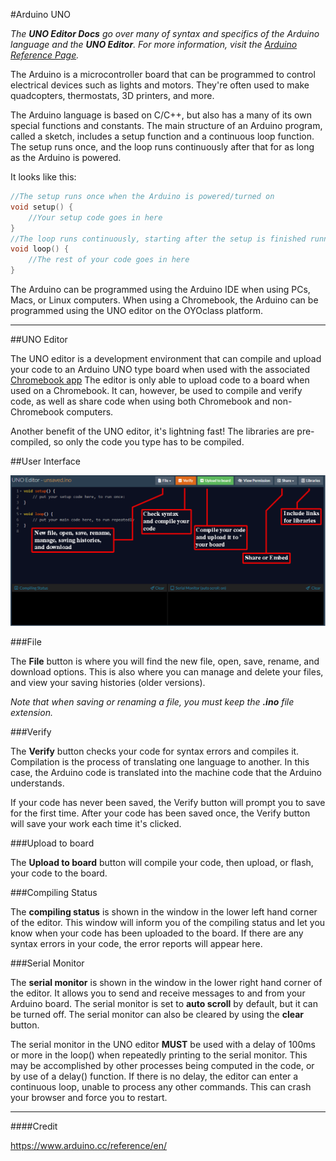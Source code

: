 <!--<div class="doc-header">Arduino UNO</div>-->

#Arduino UNO

*The **UNO Editor Docs** go over many of syntax and specifics of the Arduino language and the **UNO Editor**. For more information, visit the [Arduino Reference Page](https://www.arduino.cc/reference/en/).*

The Arduino is a microcontroller board that can be programmed to control electrical devices such as lights and motors. They're often used to make quadcopters, thermostats, 3D printers, and more.

The Arduino language is based on C/C++, but also has a many of its own special functions and constants. The main structure of an Arduino program, called a sketch, includes a setup function and a continuous loop function. The setup runs once, and the loop runs continuously after that for as long as the Arduino is powered. 

It looks like this:

```c++
//The setup runs once when the Arduino is powered/turned on
void setup() {
	//Your setup code goes in here
}
//The loop runs continuously, starting after the setup is finished running.
void loop() {
	//The rest of your code goes in here
}
```

The Arduino can be programmed using the Arduino IDE when using PCs, Macs, or Linux computers. When using a Chromebook, the Arduino can be programmed using the UNO editor on the OYOclass platform.

---

##UNO Editor
 
The UNO editor is a development environment that can compile and upload your code to an Arduino UNO type board when used with the associated [Chromebook app](https://chrome.google.com/webstore/detail/oyoclass-uno-editor-conne/flhhnjcaeefbdocmdmedihfpponhbjoi.) The editor is only able to upload code to a board when used on a Chromebook. It can, however, be used to compile and verify code, as well as share code when using both Chromebook and non-Chromebook computers.

Another benefit of the UNO editor, it's lightning fast! The libraries are pre-compiled, so only the code you type has to be compiled.

##User Interface

![UNO Editor](UNO_Editor_Labeled.png)

###File

The **File** button is where you will find the new file, open, save, rename, and download options. This is also where you can manage and delete your files, and view your saving histories (older versions).

*Note that when saving or renaming a file, you must keep the **.ino** file extension.*

###Verify

The **Verify** button checks your code for syntax errors and compiles it. Compilation is the process of translating one language to another. In this case, the Arduino code is translated into the machine code that the Arduino understands.

If your code has never been saved, the Verify button will prompt you to save for the first time. After your code has been saved once, the Verify button will save your work each time it's clicked.

###Upload to board

The **Upload to board** button will compile your code, then upload, or flash, your code to the board. 

###Compiling Status

The **compiling status** is shown in the window in the lower left hand corner of the editor. This window will inform you of the compiling status and let you know when your code has been uploaded to the board. If there are any syntax errors in your code, the error reports will appear here.

###Serial Monitor

The **serial monitor** is shown in the window in the lower right hand corner of the editor. It allows you to send and receive messages to and from your Arduino board. The serial monitor is set to **auto scroll** by default, but it can be turned off. The serial monitor can also be cleared by using the **clear** button.

The serial monitor in the UNO editor **MUST** be used with a delay of 100ms or more in the loop() when repeatedly printing to the serial monitor. This may be accomplished by other processes being computed in the code, or by use of a delay() function. If there is no delay, the editor can enter a continuous loop, unable to process any other commands. This can crash your browser and force you to restart.

---

####Credit

https://www.arduino.cc/reference/en/